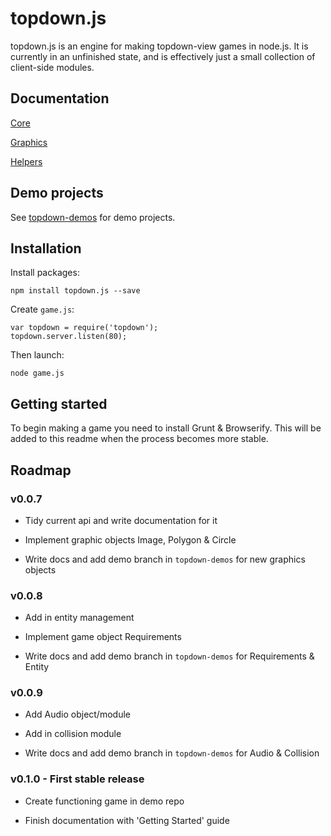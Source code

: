 # topdown.js

topdown.js is an engine for making topdown-view games in node.js.
It is currently in an unfinished state,
and is effectively just a small collection of client-side modules.

## Documentation

[Core](http://dangerdan.github.io/topdown.js/docs/client/core/game.html)

[Graphics](http://dangerdan.github.io/topdown.js/docs/client/graphics/gfx.html)

[Helpers](http://dangerdan.github.io/topdown.js/docs/client/helpers/dom.html)

## Demo projects

See [topdown-demos](https://github.com/dangerdan/topdown-demos) for demo projects.

## Installation

Install packages:

    npm install topdown.js --save

Create `game.js`:

    var topdown = require('topdown');
    topdown.server.listen(80);

Then launch:

    node game.js

## Getting started

To begin making a game you need to install Grunt & Browserify.
This will be added to this readme when the process becomes more stable.

## Roadmap

### v0.0.7

 - Tidy current api and write documentation for it

 - Implement graphic objects Image, Polygon & Circle

 - Write docs and add demo branch in `topdown-demos` for new graphics objects

### v0.0.8

 - Add in entity management

 - Implement game object Requirements

 - Write docs and add demo branch in `topdown-demos` for Requirements & Entity

### v0.0.9

 - Add Audio object/module

 - Add in collision module

 - Write docs and add demo branch in `topdown-demos` for Audio & Collision

### v0.1.0 - First stable release

 - Create functioning game in demo repo

 - Finish documentation with 'Getting Started' guide

